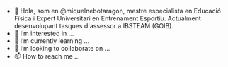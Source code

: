 - 👋 Hola, som en @miquelnebotaragon, mestre especialista en Educació Física i Expert Universitari en Entrenament Esportiu. Actualment desenvolupant tasques d'assessor a IBSTEAM (GOIB). <a href="https://ibsteam.caib.es" target="_blank" website> </a> 
- 👀 I’m interested in ...
- 🌱 I’m currently learning ...
- 💞️ I’m looking to collaborate on ...
- 📫 How to reach me ...

<!---
miquelnebotaragon/miquelnebotaragon is a ✨ special ✨ repository because its `README.md` (this file) appears on your GitHub profile.
You can click the Preview link to take a look at your changes.
--->
